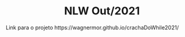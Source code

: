 <h1 align="center">NLW Out/2021</h1>
Link para o projeto https://wagnermor.github.io/crachaDoWhile2021/